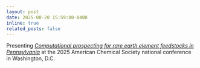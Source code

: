 ```yaml
---
layout: post
date: 2025-08-20 15:59:00-0400
inline: true
related_posts: false
---
```


Presenting [*Computational prospecting for rare earth element feedstocks in Pennsylvania*](https://acs.digitellinc.com/live/35/session/559096) at the 2025 American Chemical Society national conference in Washington, D.C. 
